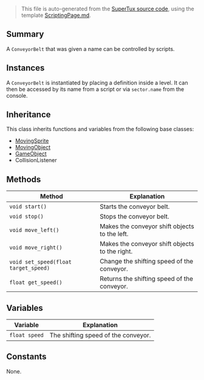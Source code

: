 > This file is auto-generated from the [SuperTux source code](https://github.com/SuperTux/supertux/tree/master/src), using the template [ScriptingPage.md](https://github.com/SuperTux/wiki/tree/master/templates/ScriptingPage.md).

Summary
-------

A `ConveyorBelt` that was given a name can be controlled by scripts. 

Instances
--------

A `ConveyorBelt` is instantiated by placing a definition inside a level. It can then be accessed by its name from a script or via `sector.name` from the console. 

Inheritance
--------

This class inherits functions and variables from the following base classes:
* [MovingSprite](https://github.com/SuperTux/supertux/wiki/ScriptingMovingSprite)
* [MovingObject](https://github.com/SuperTux/supertux/wiki/ScriptingMovingObject)
* [GameObject](https://github.com/SuperTux/supertux/wiki/ScriptingGameObject)
* CollisionListener


Methods
-------

Method | Explanation
-------|-------
`void start()` | Starts the conveyor belt.
`void stop()` | Stops the conveyor belt.
`void move_left()` | Makes the conveyor shift objects to the left.
`void move_right()` | Makes the conveyor shift objects to the right.
`void set_speed(float target_speed)` | Change the shifting speed of the conveyor.
`float get_speed()` | Returns the shifting speed of the conveyor.


Variables
---------

Variable | Explanation
---------|---------
`float speed` | The shifting speed of the conveyor.


Constants
---------

None.
